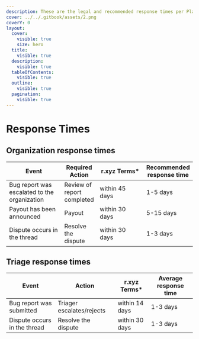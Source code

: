 ```yaml
---
description: These are the legal and recommended response times per Platform user.
cover: ../../.gitbook/assets/2.png
coverY: 0
layout:
  cover:
    visible: true
    size: hero
  title:
    visible: true
  description:
    visible: true
  tableOfContents:
    visible: true
  outline:
    visible: true
  pagination:
    visible: true
---
```


# Response Times

## Organization response times

<table><thead><tr><th width="178">Event</th><th>Required Action</th><th width="167">r.xyz Terms*</th><th>Recommended response time</th></tr></thead><tbody><tr><td>Bug report was escalated to the organization</td><td>Review of report completed</td><td>within 45 days</td><td>1-5 days</td></tr><tr><td>Payout has been announced</td><td>Payout</td><td>within 30 days</td><td>5-15 days</td></tr><tr><td>Dispute occurs in the thread</td><td>Resolve the dispute</td><td>within 30 days</td><td>1-3 days</td></tr></tbody></table>

## Triage response times

| Event                        | Action                    | r.xyz Terms\*  | Average response time |
| ---------------------------- | ------------------------- | -------------- | --------------------- |
| Bug report was submitted     | Triager escalates/rejects | within 14 days | 1-3 days              |
| Dispute occurs in the thread | Resolve the dispute       | within 30 days | 1-3 days              |
